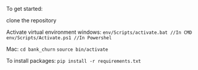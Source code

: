 To get started:

clone the repository

Activate virtual environment windows:
`env/Scripts/activate.bat //In CMD`
`env/Scripts/Activate.ps1 //In Powershel`

Mac:
`cd bank_churn`
`source bin/activate`

To install packages:
`pip install -r requirements.txt`